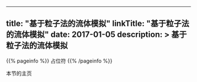 
---
title: "基于粒子法的流体模拟"
linkTitle: "基于粒子法的流体模拟"
date: 2017-01-05
description: >
  基于粒子法的流体模拟
---

{{% pageinfo %}}
占位符
{{% /pageinfo %}}

本节的主页

